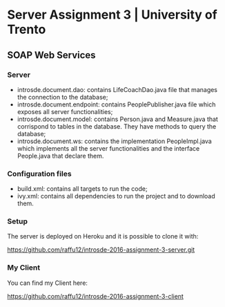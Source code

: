 <h1> Server Assignment 3 | University of Trento </h1>

<h2>SOAP Web Services</h2>

<h3>Server</h3>

* introsde.document.dao: contains LifeCoachDao.java file that manages the connection to the database;
* introsde.document.endpoint: contains PeoplePublisher.java file which exposes all server functionalities;
* introsde.document.model: contains Person.java and Measure.java that corrispond to tables in the database. They have methods to query the database;
* introsde.document.ws: contains the implementation PeopleImpl.java which implements all the server functionalities and the interface People.java that declare them.

<h3>Configuration files </h3>

* build.xml: contains all targets to run the code;
* ivy.xml: contains all dependencies to run the project and to download them.

<h3>Setup</h3>

The server is deployed on Heroku and it is possible to clone it with:

https://github.com/raffu12/introsde-2016-assignment-3-server.git

<h3>My Client </h3>

You can find my Client here:

https://github.com/raffu12/introsde-2016-assignment-3-client
